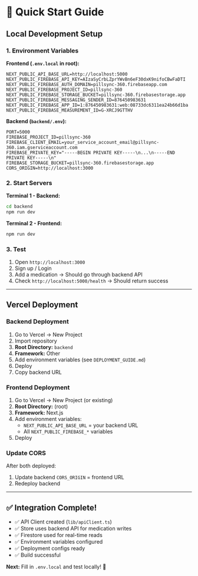 # 🚀 Quick Start Guide

## Local Development Setup

### 1. Environment Variables

**Frontend (`.env.local` in root):**
```env
NEXT_PUBLIC_API_BASE_URL=http://localhost:5000
NEXT_PUBLIC_FIREBASE_API_KEY=AIzaSyCrbLZprYWvBn6eF30dxK9nifoCBwFaDTI
NEXT_PUBLIC_FIREBASE_AUTH_DOMAIN=pillsync-360.firebaseapp.com
NEXT_PUBLIC_FIREBASE_PROJECT_ID=pillsync-360
NEXT_PUBLIC_FIREBASE_STORAGE_BUCKET=pillsync-360.firebasestorage.app
NEXT_PUBLIC_FIREBASE_MESSAGING_SENDER_ID=876450983631
NEXT_PUBLIC_FIREBASE_APP_ID=1:876450983631:web:08733dc6311ea24b66d1ba
NEXT_PUBLIC_FIREBASE_MEASUREMENT_ID=G-XRCJ9GTTHV
```

**Backend (`backend/.env`):**
```env
PORT=5000
FIREBASE_PROJECT_ID=pillsync-360
FIREBASE_CLIENT_EMAIL=your_service_account_email@pillsync-360.iam.gserviceaccount.com
FIREBASE_PRIVATE_KEY="-----BEGIN PRIVATE KEY-----\n...\n-----END PRIVATE KEY-----\n"
FIREBASE_STORAGE_BUCKET=pillsync-360.firebasestorage.app
CORS_ORIGIN=http://localhost:3000
```

### 2. Start Servers

**Terminal 1 - Backend:**
```bash
cd backend
npm run dev
```

**Terminal 2 - Frontend:**
```bash
npm run dev
```

### 3. Test

1. Open `http://localhost:3000`
2. Sign up / Login
3. Add a medication → Should go through backend API
4. Check `http://localhost:5000/health` → Should return success

---

## Vercel Deployment

### Backend Deployment

1. Go to Vercel → New Project
2. Import repository
3. **Root Directory:** `backend`
4. **Framework:** Other
5. Add environment variables (see `DEPLOYMENT_GUIDE.md`)
6. Deploy
7. Copy backend URL

### Frontend Deployment

1. Go to Vercel → New Project (or existing)
2. **Root Directory:** (root)
3. **Framework:** Next.js
4. Add environment variables:
   - `NEXT_PUBLIC_API_BASE_URL` = your backend URL
   - All `NEXT_PUBLIC_FIREBASE_*` variables
5. Deploy

### Update CORS

After both deployed:
1. Update backend `CORS_ORIGIN` = frontend URL
2. Redeploy backend

---

## ✅ Integration Complete!

- ✅ API Client created (`lib/apiClient.ts`)
- ✅ Store uses backend API for medication writes
- ✅ Firestore used for real-time reads
- ✅ Environment variables configured
- ✅ Deployment configs ready
- ✅ Build successful

**Next:** Fill in `.env.local` and test locally! 🎉

